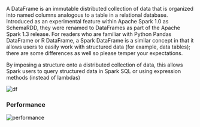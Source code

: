 A DataFrame is an immutable distributed collection of data that is organized into named columns analogous to a table in a relational database. Introduced as an experimental feature within Apache Spark 1.0 as SchemaRDD, they were renamed to DataFrames as part of the Apache Spark 1.3 release. For readers who are familiar with Python Pandas DataFrame or R DataFrame, a Spark DataFrame is a similar concept in that it allows users to easily work with structured data (for example, data tables); there are some differences as well so please temper your expectations.

By imposing a structure onto a distributed collection of data, this allows Spark users to query structured data in Spark SQL or using expression methods (instead of lambdas)

![df](https://www.safaribooksonline.com/library/view/learning-pyspark/9781786463708/graphics/B05793_03_02.jpg)

### Performance

![performance](https://www.safaribooksonline.com/library/view/learning-pyspark/9781786463708/graphics/B05793_03_03.jpg)

